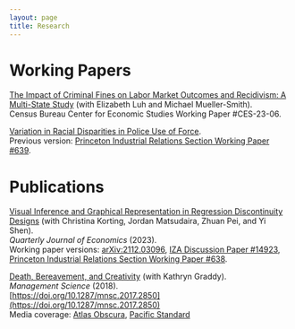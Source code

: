 ```yaml
---
layout: page
title: Research
---
```


# Working Papers
[The Impact of Criminal Fines on Labor Market Outcomes and Recidivism: A Multi-State Study](https://www.census.gov/library/working-papers/2023/adrm/CES-WP-23-06.html) (with Elizabeth Luh and Michael Mueller-Smith).  
Census Bureau Center for Economic Studies Working Paper #CES-23-06.  
  
[Variation in Racial Disparities in Police Use of Force](research/lieberman_police_force.pdf).  
Previous version: [Princeton Industrial Relations Section Working Paper #639](http://arks.princeton.edu/ark:/88435/dsp01h128nh61r).  

# Publications
[Visual Inference and Graphical Representation in Regression Discontinuity Designs](https://academic.oup.com/qje/advance-article-abstract/doi/10.1093/qje/qjad011/7068116) (with Christina Korting, Jordan Matsudaira, Zhuan Pei, and Yi Shen).  
*Quarterly Journal of Economics* (2023).  
Working paper versions: [arXiv:2112.03096](https://arxiv.org/abs/2112.03096), [IZA Discussion Paper #14923](https://docs.iza.org/dp14923.pdf), [Princeton Industrial Relations Section Working Paper #638](http://arks.princeton.edu/ark:/88435/dsp013j3335157).  
  
[Death, Bereavement, and Creativity](research/graddy-lieberman-death-bereavement-creativity.pdf) (with Kathryn Graddy).  
*Management Science* (2018).  
[https://doi.org/10.1287/mnsc.2017.2850](https://doi.org/10.1287/mnsc.2017.2850)  
Media coverage: [Atlas Obscura](https://www.atlasobscura.com/articles/study-art-misery-grief-depression-goya-picasso), [Pacific Standard](https://psmag.com/news/misery-may-inhibit-creativity)


